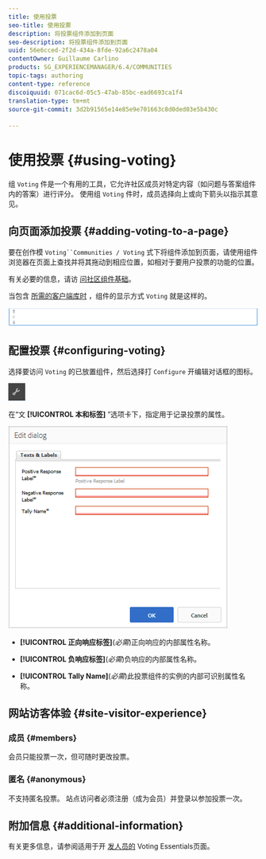 ```yaml
---
title: 使用投票
seo-title: 使用投票
description: 将投票组件添加到页面
seo-description: 将投票组件添加到页面
uuid: 56e6cced-2f2d-434a-8fde-92a6c2478a04
contentOwner: Guillaume Carlino
products: SG_EXPERIENCEMANAGER/6.4/COMMUNITIES
topic-tags: authoring
content-type: reference
discoiquuid: 071cac6d-05c5-47ab-85bc-ead6693ca1f4
translation-type: tm+mt
source-git-commit: 3d2b91565e14e85e9e701663c8d0ded03e5b430c

---
```



# 使用投票 {#using-voting}

组 `Voting` 件是一个有用的工具，它允许社区成员对特定内容（如问题与答案组件内的答案）进行评分。 使用组 `Voting` 件时，成员选择向上或向下箭头以指示其意见。

## 向页面添加投票 {#adding-voting-to-a-page}

要在创作模 `Voting``Communities / Voting` 式下将组件添加到页面，请使用组件浏览器在页面上查找并将其拖动到相应位置，如相对于要用户投票的功能的位置。

有关必要的信息，请访 [问社区组件基础](basics.md)。

当包含 [所需的客户端库时](essentials-voting.md#essentials-for-client-side) ，组件的显示方式 `Voting` 就是这样的。

![chlimage_1-307](assets/chlimage_1-307.png)

## 配置投票 {#configuring-voting}

选择要访问 `Voting` 的已放置组件，然后选择打 `Configure` 开编辑对话框的图标。

![chlimage_1-308](assets/chlimage_1-308.png)

在“文 **[!UICONTROL 本和标签]** ”选项卡下，指定用于记录投票的属性。

![chlimage_1-309](assets/chlimage_1-309.png)

* **[!UICONTROL 正向响应标签]**(*必需*)正向响应的内部属性名称。

* **[!UICONTROL 负响应标签]**(*必需*)负响应的内部属性名称。

* **[!UICONTROL Tally Name]**(*必需*)此投票组件的实例的内部可识别属性名称。

## 网站访客体验 {#site-visitor-experience}

### 成员 {#members}

会员只能投票一次，但可随时更改投票。

### 匿名 {#anonymous}

不支持匿名投票。 站点访问者必须注册（成为会员）并登录以参加投票一次。

## 附加信息 {#additional-information}

有关更多信息，请参阅适用于开 [发人员的](essentials-voting.md) Voting Essentials页面。
